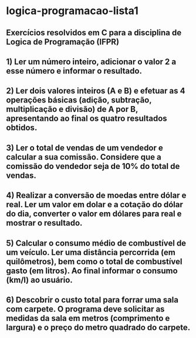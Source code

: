  logica-programacao-lista1
 =========================

Exercícios resolvidos em C para a disciplina de Logica de Programação (IFPR)
----------------------------------------------------------------------------

## 1) Ler um número inteiro, adicionar o valor 2 a esse número e informar o resultado.

## 2) Ler dois valores inteiros (A e B) e efetuar as 4 operações básicas (adição, subtração, multiplicação e divisão) de A por B, apresentando ao final os quatro resultados obtidos.

## 3) Ler o total de vendas de um vendedor e calcular a sua comissão. Considere que a comissão do vendedor seja de 10% do total de vendas.

## 4) Realizar a conversão de moedas entre dólar e real. Ler um valor em dolar e a cotação do dólar do dia, converter o valor em dólares para real e mostrar o resultado.

## 5) Calcular o consumo médio de combustível de um veículo. Ler uma distância percorrida (em quilômetros), bem como o total de combustível gasto (em litros). Ao final informar o consumo (km/l) ao usuário.

## 6) Descobrir o custo total para forrar uma sala com carpete. O programa deve solicitar as medidas da sala em metros (comprimento e largura) e o preço do metro quadrado do carpete.
